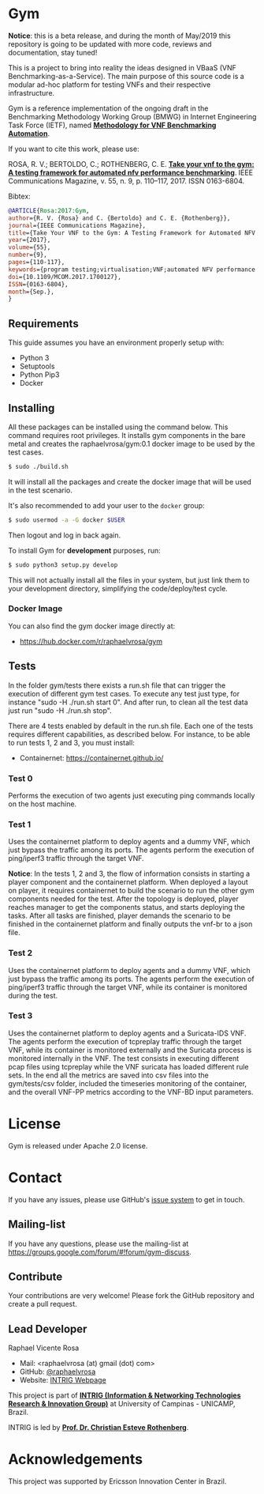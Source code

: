 # Gym

**Notice**: this is a beta release, and during the month of May/2019 this repository is going to be updated with more code, reviews and documentation, stay tuned!

This is a project to bring into reality the ideas designed in VBaaS (VNF Benchmarking-as-a-Service).
The main purpose of this source code is a modular ad-hoc platform for testing VNFs and their respective infrastructure.

Gym is a reference implementation of the ongoing draft in the Benchmarking Methodology Working Group (BMWG) in Internet Engineering Task Force (IETF), named [**Methodology for VNF Benchmarking Automation**](https://datatracker.ietf.org/doc/draft-rosa-bmwg-vnfbench/).

If you want to cite this work, please use:

ROSA, R. V.; BERTOLDO, C.; ROTHENBERG, C. E. [**Take your vnf to the gym: A testing framework for automated nfv performance benchmarking**](https://ieeexplore.ieee.org/document/8030496). IEEE Communications Magazine, v. 55, n. 9, p. 110–117, 2017. ISSN 0163-6804.


Bibtex:

```bibtex
@ARTICLE{Rosa:2017:Gym,
author={R. V. {Rosa} and C. {Bertoldo} and C. E. {Rothenberg}},
journal={IEEE Communications Magazine},
title={Take Your VNF to the Gym: A Testing Framework for Automated NFV Performance Benchmarking},
year={2017},
volume={55},
number={9},
pages={110-117},
keywords={program testing;virtualisation;VNF;automated NFV performance benchmarking;software entity;testing framework;vIMS scenario;network functions virtualization;Benchmark testing;Measurement;Monitoring;Software testing;Visualization;Network function virtualization},
doi={10.1109/MCOM.2017.1700127},
ISSN={0163-6804},
month={Sep.},
}
```

## Requirements

This guide assumes you have an environment properly setup with:
* Python 3
* Setuptools
* Python Pip3
* Docker

## Installing

All these packages can be installed using the command below.
This command requires root privileges. It installs gym components in the bare metal and creates the raphaelvrosa/gym:0.1 docker image to be used by the test cases.

```bash
$ sudo ./build.sh
```

It will install all the packages and create the docker image that will be
used in the test scenario.

It's also recommended to add your user to the `docker` group:

```bash
$ sudo usermod -a -G docker $USER
```

Then logout and log in back again.

To install Gym for **development** purposes, run:

```bash
$ sudo python3 setup.py develop
```

This will not actually install all the files in your system, but just link them to your development directory, simplifying the code/deploy/test cycle.

### Docker Image

You can also find the gym docker image directly at:
* https://hub.docker.com/r/raphaelvrosa/gym


## Tests

In the folder gym/tests there exists a run.sh file that can trigger the execution of different gym test cases.
To execute any test just type, for instance "sudo -H ./run.sh start 0". And after run, to clean all the test data just run "sudo -H ./run.sh stop".

There are 4 tests enabled by default in the run.sh file. Each one of the tests requires different capabilities, as described below.
For instance, to be able to run tests 1, 2 and 3, you must install:
* Containernet: https://containernet.github.io/

### Test 0

Performs the execution of two agents just executing ping commands locally on the host machine.

### Test 1

Uses the containernet platform to deploy agents and a dummy VNF, which just bypass the traffic among its ports. The agents perform the execution of ping/iperf3 traffic through the target VNF.

**Notice**: In the tests 1, 2 and 3, the flow of information consists in starting a player component and the containernet platform. When deployed a layout on player, it requires containernet to build the scenario to run the other gym components needed for the test. After the topology is deployed, player reaches manager to get the components status, and starts deploying the tasks. After all tasks are finished, player demands the scenario to be finished in the containernet platform and finally outputs the vnf-br to a json file.

### Test 2

Uses the containernet platform to deploy agents and a dummy VNF, which just bypass the traffic among its ports. The agents perform the execution of ping/iperf3 traffic through the target VNF, while its container is monitored during the test.

### Test 3

Uses the containernet platform to deploy agents and a Suricata-IDS VNF. The agents perform the execution of tcpreplay traffic through the target VNF, while its container is monitored externally and the Suricata process is monitored internally in the VNF.
The test consists in executing different pcap files using tcpreplay  while the VNF suricata has loaded different rule sets.
In the end all the metrics are saved into csv files into the gym/tests/csv folder, included the timeseries monitoring of the container, and the overall VNF-PP metrics according to the VNF-BD input parameters. 

# License

Gym is released under Apache 2.0 license.

# Contact

If you have any issues, please use GitHub's [issue system](https://github.com/intrig-unicamp/gym/issues) to get in touch.

## Mailing-list

If you have any questions, please use the mailing-list at https://groups.google.com/forum/#!forum/gym-discuss.

## Contribute

Your contributions are very welcome! Please fork the GitHub repository and create a pull request.

## Lead Developer

Raphael Vicente Rosa
* Mail: <raphaelvrosa (at) gmail (dot) com>
* GitHub: [@raphaelvrosa](https://github.com/raphaelvrosa)
* Website: [INTRIG Webpage](https://intrig.dca.fee.unicamp.br/raphaelvrosa/)

This project is part of [**INTRIG (Information & Networking Technologies Research & Innovation Group)**](http://intrig.dca.fee.unicamp.br) at University of Campinas - UNICAMP, Brazil.

INTRIG is led by [**Prof. Dr. Christian Esteve Rothenberg**](https://intrig.dca.fee.unicamp.br/christian/).

# Acknowledgements

This project was supported by Ericsson Innovation Center in Brazil.
